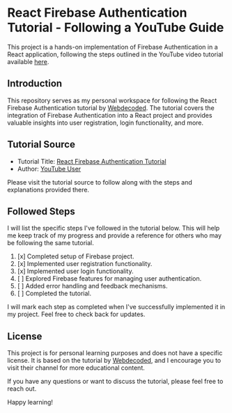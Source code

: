 # React Firebase Authentication Tutorial - Following a YouTube Guide

This project is a hands-on implementation of Firebase Authentication in a React application, following the steps outlined in the YouTube video tutorial available [here](https://www.youtube.com/watch?v=Vv_Oi7zPPTw&t=15s).

## Introduction

This repository serves as my personal workspace for following the React Firebase Authentication tutorial by [Webdecoded](https://www.youtube.com/@webdecoded). The tutorial covers the integration of Firebase Authentication into a React project and provides valuable insights into user registration, login functionality, and more.

## Tutorial Source

- Tutorial Title: [React Firebase Authentication Tutorial](https://www.youtube.com/watch?v=Vv_Oi7zPPTw&t=15s)
- Author: [YouTube User](https://www.youtube.com/@webdecoded)

Please visit the tutorial source to follow along with the steps and explanations provided there.

## Followed Steps

I will list the specific steps I've followed in the tutorial below. This will help me keep track of my progress and provide a reference for others who may be following the same tutorial.

1. [x] Completed setup of Firebase project.
2. [x] Implemented user registration functionality.
3. [x] Implemented user login functionality.
4. [ ] Explored Firebase features for managing user authentication.
5. [ ] Added error handling and feedback mechanisms.
6. [ ] Completed the tutorial.

I will mark each step as completed when I've successfully implemented it in my project. Feel free to check back for updates.


## License

This project is for personal learning purposes and does not have a specific license. It is based on the tutorial by [Webdecoded](https://www.youtube.com/@webdecoded), and I encourage you to visit their channel for more educational content.

If you have any questions or want to discuss the tutorial, please feel free to reach out.

Happy learning!
